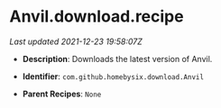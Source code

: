 # Anvil.download.recipe

_Last updated 2021-12-23 19:58:07Z_

- **Description**: Downloads the latest version of Anvil.

- **Identifier**: `com.github.homebysix.download.Anvil`

- **Parent Recipes**: `None`